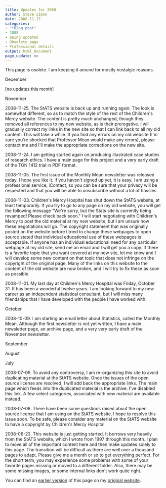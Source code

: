 ```yaml
---
title: Updates for 2008
author: Steve Simon
date: 2008-11-17
categories:
- "*Blog post"
- 2008
- Being updated
- Obsolete page
- Professional details
output: html_document
page_update: no
---
```


This page is osolete. I am keeping it around for mostly nostalgic reasons.

<!---More--->

December

[no updates this month]

November

2008-11-25. The StATS website is back up and running again. The look is somewhat different, so as to match the style of the rest of the Children's Mercy website. The content is pretty much unchanged, though they removed all references to my new website, as is their prerogative. I will gradually correct my links in the new site so that I can link back to all my old content. This will take a while. If you find any errors on my old website (I'm sure you're shocked that Professor Mean would make any errors), please contact me and I'll make the appropriate corrections on the new site.

2008-11-24. I am getting started again on producing illustrated case studies of research ethics. I have a main page for this project and a very early draft of the TGN 1412 trial in PDF format.

2008-11-05. The first issue of the Monthly Mean newsletter was released today. I hope you like it. If you haven't signed up yet, it is easy. I am using a professional service, iContact, so you can be sure that your privacy will be respected and that you will be able to unsubscribe without a lot of hassles.

2008-11-03. Children's Mercy Hospital has shut down the StATS website, at least temporarily. If you try to go to any page on my old website, you will get the following message "We're sorry, but the Stats site is currently being revamped! Please check back soon." I will start negotiating with Children's Mercy to post the old material at my new website, but I am unsure how these negotiations will go. The copyright statement that was originally posted on the website before I tried to change these webpages to open source stated that individual educational use of these webpages is acceptable. If anyone has an individual educational need for any particular webpage at my old site, send me an email and I will get you a copy. If there is a favorite topic that you want covered at my new site, let me know and I will develop some new content on that topic that does not infringe on the copyright of the original page. Many of the links on this website to the content of the old website are now broken, and I will try to fix these as soon as possible.

2008-11-01. My last day at Children's Mercy Hospital was Friday, October 31. It has been a wonderful twelve years. I am looking forward to my new career as an independent statistical consultant, but I will miss many friendships that I have developed with the people I have worked with.

October
 
2008-10-09. I am starting an email letter about Statistics, called the Monthly Mean. Although the first newsletter is not yet written, I have a main newsletter page, an archive page, and a very very early draft of the November newsletter.

September

August

July
 
2008-07-09. To avoid any controversy, I am re-organizing this site to avoid duplicating material at the StATS website. Once the issues of the open source license are resolved, I will add back the appropriate links. The main page which feeds into the duplicated material is the archive. I've disabled this link. A few select categories, associated with new material are available instead.

2008-07-08. There have been some questions raised about the open source license that I am using on the StATS website. I hope to resolve this issue soon. To be safe, please consider any material on the StATS website to have a copyright by Children's Mercy Hospital.

2008-06-23. This website is just getting started. It borrows very heavily from the StATS website, which I wrote from 1997 through this month. I plan to move all of the important content here and then make updates solely to this page. The transition will be difficult as there are well over a thousand pages to adapt. Please give me a month or so to get everything perfect. For the short term, you may experience some problems with some of your favorite pages missing or moved to a different folder. Also, there may be some missing images, or some internal links don't work quite right.

You can find an [earlier version][sim1] of this page on my [original website][sim2].

[sim1]: http://www.pmean.com/08/Updates2008.html
[sim2]: http://www.pmean.com/original_site.html
